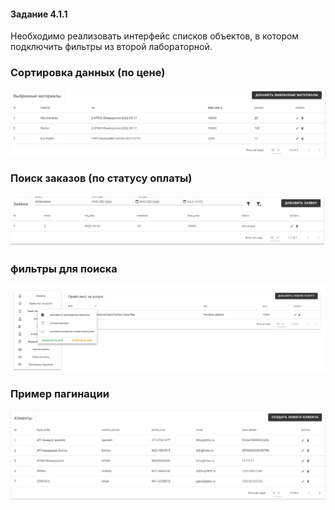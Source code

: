 #### Задание 4.1.1

Необходимо реализовать интерфейс списков объектов, в котором подключить фильтры из второй лабораторной.

### Сортировка данных (по цене)

![](../imgs/2022-10-10_20-35.3.png)

### Поиск заказов (по статусу оплаты)

![](../imgs/2022-10-10_20-37.png)

### фильтры для поиска

![](../imgs/2022-10-10_20-39.png)

### Пример пагинации

![](../imgs/2022-10-11_09-50.png)